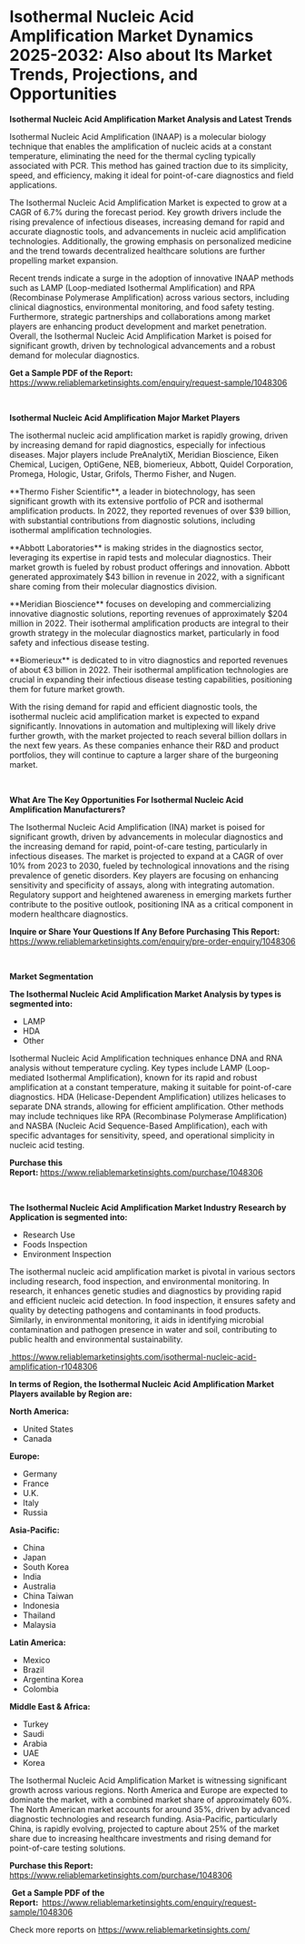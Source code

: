 <p><h1>Isothermal Nucleic Acid Amplification Market Dynamics 2025-2032: Also about Its Market Trends, Projections, and Opportunities</h1></p><p><strong>Isothermal Nucleic Acid Amplification Market Analysis and Latest Trends</strong></p>
<p><p>Isothermal Nucleic Acid Amplification (INAAP) is a molecular biology technique that enables the amplification of nucleic acids at a constant temperature, eliminating the need for the thermal cycling typically associated with PCR. This method has gained traction due to its simplicity, speed, and efficiency, making it ideal for point-of-care diagnostics and field applications.</p><p>The Isothermal Nucleic Acid Amplification Market is expected to grow at a CAGR of 6.7% during the forecast period. Key growth drivers include the rising prevalence of infectious diseases, increasing demand for rapid and accurate diagnostic tools, and advancements in nucleic acid amplification technologies. Additionally, the growing emphasis on personalized medicine and the trend towards decentralized healthcare solutions are further propelling market expansion.</p><p>Recent trends indicate a surge in the adoption of innovative INAAP methods such as LAMP (Loop-mediated Isothermal Amplification) and RPA (Recombinase Polymerase Amplification) across various sectors, including clinical diagnostics, environmental monitoring, and food safety testing. Furthermore, strategic partnerships and collaborations among market players are enhancing product development and market penetration. Overall, the Isothermal Nucleic Acid Amplification Market is poised for significant growth, driven by technological advancements and a robust demand for molecular diagnostics.</p></p>
<p><strong>Get a Sample PDF of the Report:&nbsp;</strong> <a href="https://www.reliablemarketinsights.com/enquiry/request-sample/1048306?utm_campaign=3045&utm_medium=2&utm_source=Github&utm_content=ia&utm_term=04032025&utm_id=isothermal-nucleic-acid-amplification">https://www.reliablemarketinsights.com/enquiry/request-sample/1048306</a></p>
<p>&nbsp;</p>
<p><strong>Isothermal Nucleic Acid Amplification Major Market Players</strong></p>
<p><p>The isothermal nucleic acid amplification market is rapidly growing, driven by increasing demand for rapid diagnostics, especially for infectious diseases. Major players include PreAnalytiX, Meridian Bioscience, Eiken Chemical, Lucigen, OptiGene, NEB, biomerieux, Abbott, Quidel Corporation, Promega, Hologic, Ustar, Grifols, Thermo Fisher, and Nugen.</p><p>**Thermo Fisher Scientific**, a leader in biotechnology, has seen significant growth with its extensive portfolio of PCR and isothermal amplification products. In 2022, they reported revenues of over $39 billion, with substantial contributions from diagnostic solutions, including isothermal amplification technologies.</p><p>**Abbott Laboratories** is making strides in the diagnostics sector, leveraging its expertise in rapid tests and molecular diagnostics. Their market growth is fueled by robust product offerings and innovation. Abbott generated approximately $43 billion in revenue in 2022, with a significant share coming from their molecular diagnostics division.</p><p>**Meridian Bioscience** focuses on developing and commercializing innovative diagnostic solutions, reporting revenues of approximately $204 million in 2022. Their isothermal amplification products are integral to their growth strategy in the molecular diagnostics market, particularly in food safety and infectious disease testing.</p><p>**Biomerieux** is dedicated to in vitro diagnostics and reported revenues of about €3 billion in 2022. Their isothermal amplification technologies are crucial in expanding their infectious disease testing capabilities, positioning them for future market growth.</p><p>With the rising demand for rapid and efficient diagnostic tools, the isothermal nucleic acid amplification market is expected to expand significantly. Innovations in automation and multiplexing will likely drive further growth, with the market projected to reach several billion dollars in the next few years. As these companies enhance their R&D and product portfolios, they will continue to capture a larger share of the burgeoning market.</p></p>
<p>&nbsp;</p>
<p><strong>What Are The Key Opportunities For Isothermal Nucleic Acid Amplification Manufacturers?</strong></p>
<p><p>The Isothermal Nucleic Acid Amplification (INA) market is poised for significant growth, driven by advancements in molecular diagnostics and the increasing demand for rapid, point-of-care testing, particularly in infectious diseases. The market is projected to expand at a CAGR of over 10% from 2023 to 2030, fueled by technological innovations and the rising prevalence of genetic disorders. Key players are focusing on enhancing sensitivity and specificity of assays, along with integrating automation. Regulatory support and heightened awareness in emerging markets further contribute to the positive outlook, positioning INA as a critical component in modern healthcare diagnostics.</p></p>
<p><strong>Inquire or Share Your Questions If Any Before Purchasing This Report:</strong> <a href="https://www.reliablemarketinsights.com/enquiry/pre-order-enquiry/1048306?utm_campaign=3045&utm_medium=2&utm_source=Github&utm_content=ia&utm_term=04032025&utm_id=isothermal-nucleic-acid-amplification">https://www.reliablemarketinsights.com/enquiry/pre-order-enquiry/1048306</a></p>
<p>&nbsp;</p>
<p><strong>Market Segmentation</strong></p>
<p><strong>The Isothermal Nucleic Acid Amplification Market Analysis by types is segmented into:</strong></p>
<p><ul><li>LAMP</li><li>HDA</li><li>Other</li></ul></p>
<p><p>Isothermal Nucleic Acid Amplification techniques enhance DNA and RNA analysis without temperature cycling. Key types include LAMP (Loop-mediated Isothermal Amplification), known for its rapid and robust amplification at a constant temperature, making it suitable for point-of-care diagnostics. HDA (Helicase-Dependent Amplification) utilizes helicases to separate DNA strands, allowing for efficient amplification. Other methods may include techniques like RPA (Recombinase Polymerase Amplification) and NASBA (Nucleic Acid Sequence-Based Amplification), each with specific advantages for sensitivity, speed, and operational simplicity in nucleic acid testing.</p></p>
<p><strong>Purchase this Report:&nbsp;</strong><a href="https://www.reliablemarketinsights.com/purchase/1048306?utm_campaign=3045&utm_medium=2&utm_source=Github&utm_content=ia&utm_term=04032025&utm_id=isothermal-nucleic-acid-amplification">https://www.reliablemarketinsights.com/purchase/1048306</a></p>
<p>&nbsp;</p>
<p><strong>The Isothermal Nucleic Acid Amplification Market Industry Research by Application is segmented into:</strong></p>
<p><ul><li>Research Use</li><li>Foods Inspection</li><li>Environment Inspection</li></ul></p>
<p><p>The isothermal nucleic acid amplification market is pivotal in various sectors including research, food inspection, and environmental monitoring. In research, it enhances genetic studies and diagnostics by providing rapid and efficient nucleic acid detection. In food inspection, it ensures safety and quality by detecting pathogens and contaminants in food products. Similarly, in environmental monitoring, it aids in identifying microbial contamination and pathogen presence in water and soil, contributing to public health and environmental sustainability.</p></p>
<p><a href="https://www.reliablemarketinsights.com/isothermal-nucleic-acid-amplification-r1048306?utm_campaign=3045&utm_medium=2&utm_source=Github&utm_content=ia&utm_term=04032025&utm_id=isothermal-nucleic-acid-amplification">&nbsp;https://www.reliablemarketinsights.com/isothermal-nucleic-acid-amplification-r1048306</a></p>
<p><strong>In terms of Region, the Isothermal Nucleic Acid Amplification Market Players available by Region are:</strong></p>
<p>
    <p> <strong> North America: </strong>
        <ul>
            <li>United States</li>
            <li>Canada</li>
        </ul>
        </p> 
    <p> <strong> Europe: </strong>
        <ul>
            <li>Germany</li>
            <li>France</li>
            <li>U.K.</li>
            <li>Italy</li>
            <li>Russia</li>
        </ul>
        </p> 
    <p> <strong> Asia-Pacific: </strong>
        <ul>
            <li>China</li>
            <li>Japan</li>
            <li>South Korea</li>
            <li>India</li>
            <li>Australia</li>
            <li>China Taiwan</li>
            <li>Indonesia</li>
            <li>Thailand</li>
            <li>Malaysia</li>
        </ul>
        </p> 
    <p> <strong> Latin America: </strong>
        <ul>
            <li>Mexico</li>
            <li>Brazil</li>
            <li>Argentina Korea</li>
            <li>Colombia</li>
        </ul>
        </p> 
    <p> <strong> Middle East & Africa: </strong>
        <ul>
            <li>Turkey</li>
            <li>Saudi</li>
            <li>Arabia</li>
            <li>UAE</li>
            <li>Korea</li>
        </ul>
    </p>
    </p>
<p><p>The Isothermal Nucleic Acid Amplification Market is witnessing significant growth across various regions. North America and Europe are expected to dominate the market, with a combined market share of approximately 60%. The North American market accounts for around 35%, driven by advanced diagnostic technologies and research funding. Asia-Pacific, particularly China, is rapidly evolving, projected to capture about 25% of the market share due to increasing healthcare investments and rising demand for point-of-care testing solutions.</p></p>
<p><strong>Purchase this Report: </strong><a href="https://www.reliablemarketinsights.com/purchase/1048306?utm_campaign=3045&utm_medium=2&utm_source=Github&utm_content=ia&utm_term=04032025&utm_id=isothermal-nucleic-acid-amplification">https://www.reliablemarketinsights.com/purchase/1048306</a></p>
<p>&nbsp;<strong>Get a Sample PDF of the Report:&nbsp;&nbsp;</strong><a href="https://www.reliablemarketinsights.com/enquiry/request-sample/1048306?utm_campaign=3045&utm_medium=2&utm_source=Github&utm_content=ia&utm_term=04032025&utm_id=isothermal-nucleic-acid-amplification">https://www.reliablemarketinsights.com/enquiry/request-sample/1048306</a></p>
<p><strong></strong></p>
<p>Check more reports on <a href="https://www.reliablemarketinsights.com/?utm_campaign=3045&utm_medium=2&utm_source=Github&utm_content=ia&utm_term=04032025&utm_id=isothermal-nucleic-acid-amplification">https://www.reliablemarketinsights.com/</a></p>